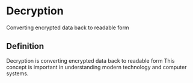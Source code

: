 # Decryption

Converting encrypted data back to readable form

## Definition
Decryption is converting encrypted data back to readable form This concept is important in understanding modern technology and computer systems.
